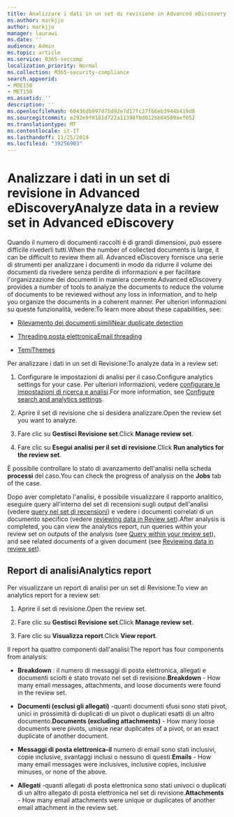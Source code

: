 ```yaml
---
title: Analizzare i dati in un set di revisione in Advanced eDiscovery
ms.author: markjjo
author: markjjo
manager: laurawi
ms.date: ''
audience: Admin
ms.topic: article
ms.service: O365-seccomp
localization_priority: Normal
ms.collection: M365-security-compliance
search.appverid:
- MOE150
- MET150
ms.assetid: ''
description: ''
ms.openlocfilehash: 60436db997d75d92e7d17fc27f66eb3944b419d8
ms.sourcegitcommit: e292e9f0181d722a11398fbd012bb84589aef052
ms.translationtype: MT
ms.contentlocale: it-IT
ms.lasthandoff: 11/25/2019
ms.locfileid: "39256903"
---
```

# <a name="analyze-data-in-a-review-set-in-advanced-ediscovery"></a><span data-ttu-id="85377-102">Analizzare i dati in un set di revisione in Advanced eDiscovery</span><span class="sxs-lookup"><span data-stu-id="85377-102">Analyze data in a review set in Advanced eDiscovery</span></span>

<span data-ttu-id="85377-103">Quando il numero di documenti raccolti è di grandi dimensioni, può essere difficile rivederli tutti.</span><span class="sxs-lookup"><span data-stu-id="85377-103">When the number of collected documents is large, it can be difficult to review them all.</span></span> <span data-ttu-id="85377-104">Advanced eDiscovery fornisce una serie di strumenti per analizzare i documenti in modo da ridurre il volume dei documenti da rivedere senza perdite di informazioni e per facilitare l'organizzazione dei documenti in maniera coerente.</span><span class="sxs-lookup"><span data-stu-id="85377-104">Advanced eDiscovery provides a number of tools to analyze the documents to reduce the volume of documents to be reviewed without any loss in information, and to help you organize the documents in a coherent manner.</span></span> <span data-ttu-id="85377-105">Per ulteriori informazioni su queste funzionalità, vedere:</span><span class="sxs-lookup"><span data-stu-id="85377-105">To learn more about these capabilities, see:</span></span>

- [<span data-ttu-id="85377-106">Rilevamento dei documenti simili</span><span class="sxs-lookup"><span data-stu-id="85377-106">Near duplicate detection</span></span>](near-duplicates.md)

- [<span data-ttu-id="85377-107">Threading posta elettronica</span><span class="sxs-lookup"><span data-stu-id="85377-107">Email threading</span></span>](email-threading.md)

- [<span data-ttu-id="85377-108">Temi</span><span class="sxs-lookup"><span data-stu-id="85377-108">Themes</span></span>](themes.md)

<span data-ttu-id="85377-109">Per analizzare i dati in un set di Revisione:</span><span class="sxs-lookup"><span data-stu-id="85377-109">To analyze data in a review set:</span></span>

1. <span data-ttu-id="85377-110">Configurare le impostazioni di analisi per il caso.</span><span class="sxs-lookup"><span data-stu-id="85377-110">Configure analytics settings for your case.</span></span> <span data-ttu-id="85377-111">Per ulteriori informazioni, vedere [configurare le impostazioni di ricerca e analisi](configure-search-analytics-settings.md).</span><span class="sxs-lookup"><span data-stu-id="85377-111">For more information, see [Configure search and analytics settings](configure-search-analytics-settings.md).</span></span>

2. <span data-ttu-id="85377-112">Aprire il set di revisione che si desidera analizzare.</span><span class="sxs-lookup"><span data-stu-id="85377-112">Open the review set you want to analyze.</span></span>

3. <span data-ttu-id="85377-113">Fare clic su **Gestisci Revisione set**.</span><span class="sxs-lookup"><span data-stu-id="85377-113">Click **Manage review set**.</span></span>

4. <span data-ttu-id="85377-114">Fare clic su **Esegui analisi per il set di revisione**.</span><span class="sxs-lookup"><span data-stu-id="85377-114">Click **Run analytics for the review set**.</span></span>

<span data-ttu-id="85377-115">È possibile controllare lo stato di avanzamento dell'analisi nella scheda **processi** del caso.</span><span class="sxs-lookup"><span data-stu-id="85377-115">You can check the progress of analysis on the **Jobs** tab of the case.</span></span>

 <span data-ttu-id="85377-116">Dopo aver completato l'analisi, è possibile visualizzare il rapporto analitico, eseguire query all'interno del set di recensioni sugli output dell'analisi (vedere [query nel set di recensioni](review-set-search.md)) e vedere i documenti correlati di un documento specifico (vedere [reviewing data in Review set](reviewing-data-in-review-set.md)).</span><span class="sxs-lookup"><span data-stu-id="85377-116">After analysis is completed, you can view the analytics report, run queries within your review set on outputs of the analysis (see [Query within your review set](review-set-search.md)), and see related documents of a given document (see [Reviewing data in review set](reviewing-data-in-review-set.md)).</span></span>

## <a name="analytics-report"></a><span data-ttu-id="85377-117">Report di analisi</span><span class="sxs-lookup"><span data-stu-id="85377-117">Analytics report</span></span>

<span data-ttu-id="85377-118">Per visualizzare un report di analisi per un set di Revisione:</span><span class="sxs-lookup"><span data-stu-id="85377-118">To view an analytics report for a review set:</span></span>

1. <span data-ttu-id="85377-119">Aprire il set di revisione.</span><span class="sxs-lookup"><span data-stu-id="85377-119">Open the review set.</span></span>

2. <span data-ttu-id="85377-120">Fare clic su **Gestisci Revisione set**.</span><span class="sxs-lookup"><span data-stu-id="85377-120">Click **Manage review set**.</span></span>

3. <span data-ttu-id="85377-121">Fare clic su **Visualizza report**.</span><span class="sxs-lookup"><span data-stu-id="85377-121">Click **View report**.</span></span>

<span data-ttu-id="85377-122">Il report ha quattro componenti dall'analisi:</span><span class="sxs-lookup"><span data-stu-id="85377-122">The report has four components from analysis:</span></span>

- <span data-ttu-id="85377-123">**Breakdown** : il numero di messaggi di posta elettronica, allegati e documenti sciolti è stato trovato nel set di revisione.</span><span class="sxs-lookup"><span data-stu-id="85377-123">**Breakdown** - How many email messages, attachments, and loose documents were found in the review set.</span></span>

- <span data-ttu-id="85377-124">**Documenti (esclusi gli allegati)** -quanti documenti sfusi sono stati pivot, unici in prossimità di duplicati di un pivot o duplicati esatti di un altro documento.</span><span class="sxs-lookup"><span data-stu-id="85377-124">**Documents (excluding attachments)** - How many loose documents were pivots, unique near duplicates of a pivot, or an exact duplicate of another document.</span></span>

- <span data-ttu-id="85377-125">**Messaggi di posta elettronica-il** numero di email sono stati inclusivi, copie inclusive, svantaggi inclusi o nessuno di questi.</span><span class="sxs-lookup"><span data-stu-id="85377-125">**Emails** - How many email messages were inclusives, inclusive copies, inclusive minuses, or none of the above.</span></span>

- <span data-ttu-id="85377-126">**Allegati** -quanti allegati di posta elettronica sono stati univoci o duplicati di un altro allegato di posta elettronica nel set di revisione.</span><span class="sxs-lookup"><span data-stu-id="85377-126">**Attachments** - How many email attachments were unique or duplicates of another email attachment in the review set.</span></span>